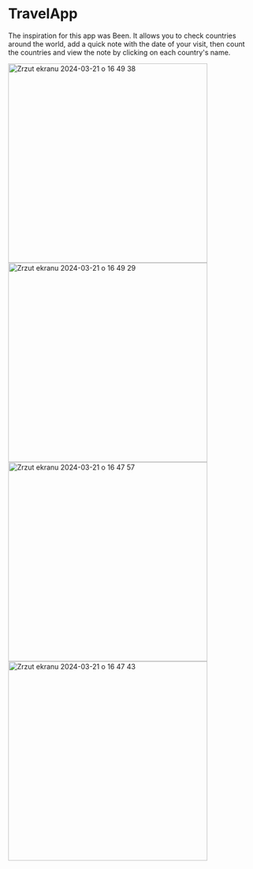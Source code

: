 # TravelApp
The inspiration for this app was Been. It allows you to check countries around the world, add a quick note with the date of your visit, then count the countries and view the note by clicking on each country's name.





<img width="404" alt="Zrzut ekranu 2024-03-21 o 16 49 38" src="https://github.com/xakarix/TravelApp/assets/137816949/ad557643-c78a-4f4f-923d-5f3a29681bad">
<img width="404" alt="Zrzut ekranu 2024-03-21 o 16 49 29" src="https://github.com/xakarix/TravelApp/assets/137816949/fc880e2c-3628-4198-afb5-1c72b72b7a1a">
<img width="404" alt="Zrzut ekranu 2024-03-21 o 16 47 57" src="https://github.com/xakarix/TravelApp/assets/137816949/31c584f5-d39d-4768-8b5c-d795cb893d3f">
<img width="404" alt="Zrzut ekranu 2024-03-21 o 16 47 43" src="https://github.com/xakarix/TravelApp/assets/137816949/52bdbdf1-0712-434d-b434-d1c7e9348f66">
